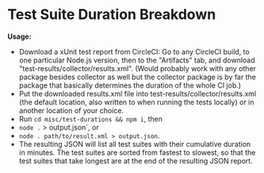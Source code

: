 Test Suite Duration Breakdown
=============================

**Usage:**
- Download a xUnit test report from CircleCI: Go to any CircleCI build, to one particular Node.js version, then to the "Artifacts" tab, and download "test-results/collector/results.xml". (Would probably work with any other package besides collector as well but the collector package is by far the package that basically determines the duration of the whole CI job.)
- Put the downloaded results.xml file into test-results/collector/results.xml (the default location, also written to when running the tests locally) or in another location of your choice.
- Run `cd misc/test-durations && npm i`, then
- `node .` > output.json`, or
- `node . path/to/result.xml > output.json`.
- The resulting JSON will list all test suites with their cumulative duration in minutes. The test suites are sorted from fastest to slowest, so that the test suites that take longest are at the end of the resulting JSON report.

